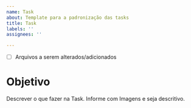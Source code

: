 ```yaml
---
name: Task
about: Template para a padronização das tasks
title: Task
labels: ''
assignees: ''

---
```


- [  ] Arquivos a serem alterados/adicionados

# Objetivo
Descrever o que fazer na Task. Informe com Imagens e seja descritivo.
